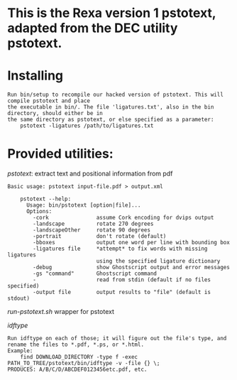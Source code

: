 This is the Rexa version 1 pstotext, adapted from the DEC utility pstotext.
===

Installing
====

    Run bin/setup to recompile our hacked version of pstotext. This will compile pstotext and place
    the executable in bin/. The file 'ligatures.txt', also in the bin directory, should either be in
    the same directory as pstotext, or else specified as a parameter:
        pstotext -ligatures /path/to/ligatures.txt

Provided utilities:
====

  *pstotext*: extract text and positional information from pdf

    Basic usage: pstotext input-file.pdf > output.xml

        pstotext --help: 
          Usage: bin/pstotext [option|file]...
          Options:
            -cork               assume Cork encoding for dvips output
            -landscape          rotate 270 degrees
            -landscapeOther     rotate 90 degrees
            -portrait           don't rotate (default)
            -bboxes             output one word per line with bounding box
            -ligatures file     *attempt* to fix words with missing ligatures
                                using the specified ligature dictionary
            -debug              show Ghostscript output and error messages
            -gs "command"       Ghostscript command
            -                   read from stdin (default if no files specified)
            -output file        output results to "file" (default is stdout)


  *run-pstotext.sh*
    wrapper for pstotext


  *idftype*

    Run idftype on each of those; it will figure out the file's type, and rename the files to *.pdf, *.ps, or *.html.
    Example:
        find DOWNLOAD_DIRECTORY -type f -exec PATH_TO_TREE/pstotext/bin/idftype -v -file {} \;
    PRODUCES: A/B/C/D/ABCDEF0123456etc.pdf, etc.







